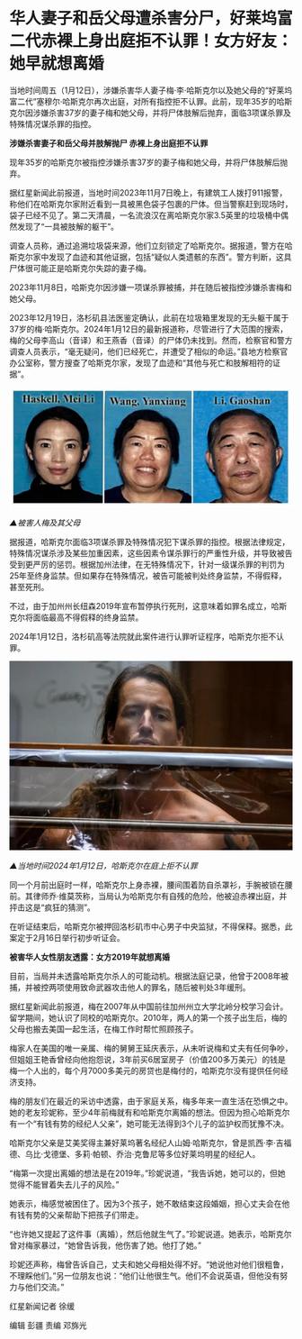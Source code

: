 # 华人妻子和岳父母遭杀害分尸，好莱坞富二代赤裸上身出庭拒不认罪！女方好友：她早就想离婚

当地时间周五（1月12日），涉嫌杀害华人妻子梅·李·哈斯克尔以及她父母的“好莱坞富二代”塞穆尔·哈斯克尔再次出庭，对所有指控拒不认罪。此前，现年35岁的哈斯克尔因涉嫌杀害37岁的妻子梅和她父母，并将尸体肢解后抛弃，面临3项谋杀罪及特殊情况谋杀罪的指控。

**涉嫌杀害妻子和岳父母并肢解抛尸 赤裸上身出庭拒不认罪**

现年35岁的哈斯克尔被指控涉嫌杀害37岁的妻子梅和她父母，并将尸体肢解后抛弃。

据红星新闻此前报道，当地时间2023年11月7日晚上，有建筑工人拨打911报警，称他们在哈斯克尔家附近看到一具被黑色袋子包裹的尸体。但当警察赶到现场时，袋子已经不见了。第二天清晨，一名流浪汉在离哈斯克尔家3.5英里的垃圾桶中偶然发现了“一具被肢解的躯干”。

调查人员称，通过追溯垃圾袋来源，他们立刻锁定了哈斯克尔。据报道，警方在哈斯克尔家中发现了血迹和其他证据，包括“疑似人类遗骸的东西”。警方判断，这具尸体很可能正是哈斯克尔失踪的妻子梅。

2023年11月8日，哈斯克尔因涉嫌一项谋杀罪被捕，并在随后被指控涉嫌杀害梅和她父母。

2023年12月19日，洛杉矶县法医鉴定确认，此前在垃圾箱里发现的无头躯干属于37岁的梅·哈斯克尔。2024年1月12日的最新报道称，尽管进行了大范围的搜索，梅的父母李高山（音译）和王燕香（音译）的尸体仍未找到。然而，检察官和警方调查人员表示，“毫无疑问，他们已经死亡，并遭受了相似的命运。”县地方检察官办公室称，警方搜查了哈斯克尔家，发现了血迹和“其他与死亡和肢解相符的证据”。

![5561e5d9b1c7916fdb0e305a4e080c45.jpg](https://raw.githubusercontent.com/qqhsx/qqnews_image/main/2024/01/14/华人妻子和岳父母遭杀害分尸，好莱坞富二代赤裸上身出庭拒不认罪！女方好友：她早就想离婚/5561e5d9b1c7916fdb0e305a4e080c45.jpg)

_▲被害人梅及其父母_

据报道，哈斯克尔面临3项谋杀罪及特殊情况犯下谋杀罪的指控。根据法律规定，特殊情况谋杀涉及某些加重因素，这些因素令谋杀罪行的严重性升级，并导致被告受到更严厉的惩罚。根据加州法律，在无特殊情况下，针对一级谋杀罪的判罚为25年至终身监禁。但如果存在特殊情况，被告可能被判处终身监禁，不得假释，甚至死刑。

不过，由于加州州长纽森2019年宣布暂停执行死刑，这意味着如罪名成立，哈斯克尔将面临最高不得假释的终身监禁。

2024年1月12日，洛杉矶高等法院就此案件进行认罪听证程序，哈斯克尔拒不认罪。

![041c095f04b0151d2eb8a799e9cfd5fb.jpg](https://raw.githubusercontent.com/qqhsx/qqnews_image/main/2024/01/14/华人妻子和岳父母遭杀害分尸，好莱坞富二代赤裸上身出庭拒不认罪！女方好友：她早就想离婚/041c095f04b0151d2eb8a799e9cfd5fb.jpg)

_▲当地时间2024年1月12日，哈斯克尔在庭上拒不认罪_

同一个月前出庭时一样，哈斯克尔上身赤裸，腰间围着防自杀罩衫，手腕被锁在腰前。其律师乔·维莫茨称，当局认为哈斯克尔有自残的危险，他被迫赤裸出庭，并抨击这是“疯狂的猜测”。

在听证结束后，哈斯克尔被押回洛杉矶市中心男子中央监狱，不得保释。据悉，此案定于2月16日举行初步听证会。

**被害华人女性朋友透露：女方2019年就想离婚**

目前，当局并未透露哈斯克尔杀人的可能动机。根据法庭记录，他曾于2008年被捕，并被控两项使用致命武器攻击他人的罪名，随后被判处3年缓刑。

据红星新闻此前报道，梅在2007年从中国前往加州州立大学北岭分校学习会计。留学期间，她认识了同校的哈斯克尔。2010年，两人的第一个孩子出生后，梅的父母也搬去美国一起生活，在梅工作时帮忙照顾孩子。

梅家人在美国的唯一亲属、梅的舅舅王延庆表示，从未听说梅和丈夫有任何争吵，但姐姐王艳香曾经向他抱怨说，3年前买6居室房子（价值200多万美元）的钱是梅一个人出的，每个月7000多美元的房贷也是梅付的，哈斯克尔没有提供任何经济支持。

梅的朋友们在最近的采访中透露，由于家庭关系，梅多年来一直生活在恐惧之中。她的老友珍妮称，至少4年前梅就有和哈斯克尔离婚的想法。但因为担心哈斯克尔有一个“有钱有势的经纪人父亲”，她可能无法得到3个儿子的监护权而犹豫不决。

哈斯克尔父亲是艾美奖得主兼好莱坞著名经纪人山姆·哈斯克尔，曾是凯西·李·吉福德、乌比·戈德堡、多莉·帕顿、乔治·克鲁尼等多位好莱坞明星的经纪人。

“梅第一次提出离婚的想法是在2019年。”珍妮说道，“我告诉她，她可以的，但她觉得不能冒着失去儿子的风险。”

她表示，梅感觉被困住了。因为3个孩子，她不敢结束这段婚姻，担心丈夫会在他有钱有势的父亲帮助下把孩子们带走。

“也许她又提起了这件事（离婚），然后他就生气了。”珍妮说道。她表示，哈斯克尔曾对梅家暴过，“她曾告诉我，他伤害了她。他打了她。”

珍妮还声称，梅曾告诉自己，丈夫和她父母相处得不好。“她说他对他们很粗鲁，不理睬他们。”另一位朋友也说：“他们让他很生气。他们不会说英语，但他没有努力与他们交流。”

红星新闻记者 徐缓

编辑 彭疆 责编 邓旆光

